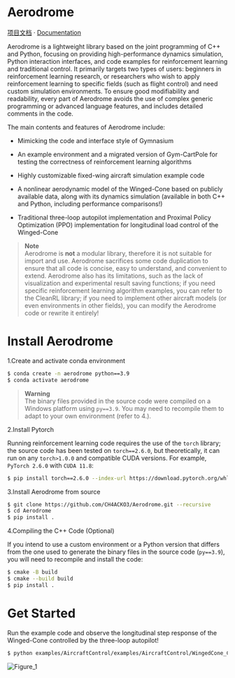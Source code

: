 # Aerodrome #

<a href="https://ch4acko3.github.io/Aerodrome/">项目文档</a>
·
<a href="https://ch4acko3.github.io/Aerodrome/en/">Documentation</a>

Aerodrome is a lightweight library based on the joint programming of C++ and Python, focusing on providing high-performance dynamics simulation, Python interaction interfaces, and code examples for reinforcement learning and traditional control. It primarily targets two types of users: beginners in reinforcement learning research, or researchers who wish to apply reinforcement learning to specific fields (such as flight control) and need custom simulation environments. To ensure good modifiability and readability, every part of Aerodrome avoids the use of complex generic programming or advanced language features, and includes detailed comments in the code.

The main contents and features of Aerodrome include:

- Mimicking the code and interface style of Gymnasium

- An example environment and a migrated version of Gym-CartPole for testing the correctness of reinforcement learning algorithms

- Highly customizable fixed-wing aircraft simulation example code

- A nonlinear aerodynamic model of the Winged-Cone based on publicly available data, along with its dynamics simulation (available in both C++ and Python, including performance comparisons!)

- Traditional three-loop autopilot implementation and Proximal Policy Optimization (PPO) implementation for longitudinal load control of the Winged-Cone

> **Note**  
> Aerodrome is **not** a modular library, therefore it is not suitable for import and use. Aerodrome sacrifices some code duplication to ensure that all code is concise, easy to understand, and convenient to extend. Aerodrome also has its limitations, such as the lack of visualization and experimental result saving functions; if you need specific reinforcement learning algorithm examples, you can refer to the CleanRL library; if you need to implement other aircraft models (or even environments in other fields), you can modify the Aerodrome code or rewrite it entirely!

# Install Aerodrome #

1.Create and activate conda environment

```bash
$ conda create -n aerodrome python==3.9
$ conda activate aerodrome
```

> **Warning**  
> The binary files provided in the source code were compiled on a Windows platform using ```py==3.9```. You may need to recompile them to adapt to your own environment (refer to 4.).

2.Install Pytorch

Running reinforcement learning code requires the use of the ```torch``` library; the source code has been tested on ```torch==2.6.0```, but theoretically, it can run on any ```torch>1.0.0``` and compatible CUDA versions. For example, ```PyTorch 2.6.0``` with ```CUDA 11.8```:

```bash
$ pip install torch==2.6.0 --index-url https://download.pytorch.org/whl/cu118
```

3.Install Aerodrome from source

```bash
$ git clone https://github.com/CH4ACKO3/Aerodrome.git --recursive
$ cd Aerodrome
$ pip install .
```

4.Compiling the C++ Code (Optional)

If you intend to use a custom environment or a Python version that differs from the one used to generate the binary files in the source code (```py==3.9```), you will need to recompile and install the code:

```bash
$ cmake -B build
$ cmake --build build
$ pip install .
```

# Get Started #

Run the example code and observe the longitudinal step response of the Winged-Cone controlled by the three-loop autopilot!

```bash
$ python examples/AircraftControl/examples/AircraftControl/WingedCone_Classic.py
```
![Figure_1](https://github.com/user-attachments/assets/9597cbe3-4aa2-4e2b-9582-20a9cd301f2b)
